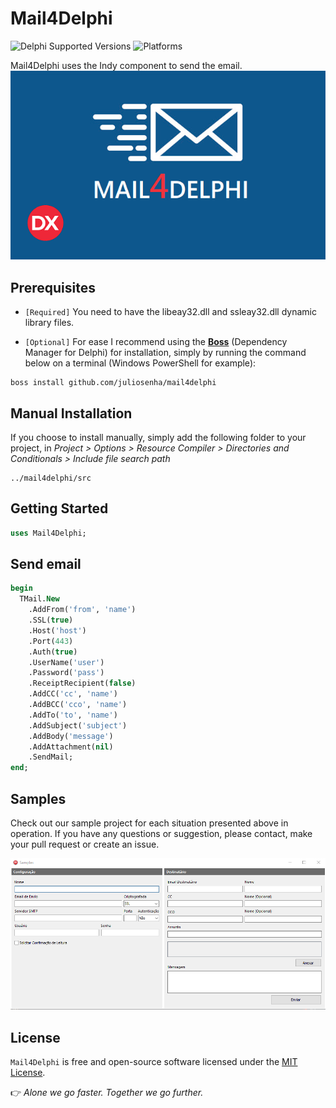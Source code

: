 # Mail4Delphi
![Delphi Supported Versions](https://img.shields.io/badge/Delphi%20Supported%20Versions-XE3..10.3%20Rio-blue.svg)
![Platforms](https://img.shields.io/badge/Supported%20platforms-Win32%20and%20Win64-red.svg)

Mail4Delphi uses the Indy component to send the email.![Mail4Delphi](img/mail.png)
 
## Prerequisites
* `[Required]` You need to have the libeay32.dll and ssleay32.dll dynamic library files. 

 * `[Optional]` For ease I recommend using the [**Boss**](https://github.com/HashLoad/boss) (Dependency Manager for Delphi) for installation, simply by running the command below on a terminal (Windows PowerShell for example):
```
boss install github.com/juliosenha/mail4delphi
```

## Manual Installation
If you choose to install manually, simply add the following folder to your project, in *Project > Options > Resource Compiler > Directories and Conditionals > Include file search path*
```
../mail4delphi/src
```

## Getting Started
```pascal
uses Mail4Delphi;
```

## Send email
```pascal
begin
  TMail.New
    .AddFrom('from', 'name')
    .SSL(true)
    .Host('host')
    .Port(443)
    .Auth(true)
    .UserName('user')
    .Password('pass')
    .ReceiptRecipient(false)
    .AddCC('cc', 'name')
    .AddBCC('cco', 'name')
    .AddTo('to', 'name')
    .AddSubject('subject')
    .AddBody('message')
    .AddAttachment(nil)
    .SendMail;
end;
```

## Samples
Check out our sample project for each situation presented above in operation. If you have any questions or suggestion, please contact, make your pull request or create an issue.

![Mail4Delphi](img/Screenshot_1.png)

## License

`Mail4Delphi` is free and open-source software licensed under the [MIT License](https://github.com/juliosenha/mail4delphi/blob/master/LICENSE).

:point_right: *Alone we go faster. Together we go further.*
